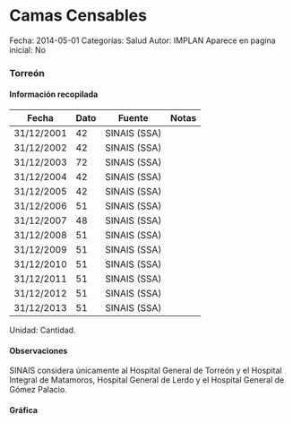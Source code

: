 Camas Censables
=====

Fecha: 2014-05-01
Categorías: Salud
Autor: IMPLAN
Aparece en pagina inicial: No

### Torreón

<!-- break -->

#### Información recopilada

<table class="table table-hover table-bordered matriz">
  <thead>
    <tr><th>Fecha</th><th>Dato</th><th>Fuente</th><th>Notas</th></tr>
  </thead>
  <tbody>
    <tr><td class="centrado">31/12/2001</td><td class="derecha">42</td><td>SINAIS (SSA)</td><td></td></tr>
    <tr><td class="centrado">31/12/2002</td><td class="derecha">42</td><td>SINAIS (SSA)</td><td></td></tr>
    <tr><td class="centrado">31/12/2003</td><td class="derecha">72</td><td>SINAIS (SSA)</td><td></td></tr>
    <tr><td class="centrado">31/12/2004</td><td class="derecha">42</td><td>SINAIS (SSA)</td><td></td></tr>
    <tr><td class="centrado">31/12/2005</td><td class="derecha">42</td><td>SINAIS (SSA)</td><td></td></tr>
    <tr><td class="centrado">31/12/2006</td><td class="derecha">51</td><td>SINAIS (SSA)</td><td></td></tr>
    <tr><td class="centrado">31/12/2007</td><td class="derecha">48</td><td>SINAIS (SSA)</td><td></td></tr>
    <tr><td class="centrado">31/12/2008</td><td class="derecha">51</td><td>SINAIS (SSA)</td><td></td></tr>
    <tr><td class="centrado">31/12/2009</td><td class="derecha">51</td><td>SINAIS (SSA)</td><td></td></tr>
    <tr><td class="centrado">31/12/2010</td><td class="derecha">51</td><td>SINAIS (SSA)</td><td></td></tr>
    <tr><td class="centrado">31/12/2011</td><td class="derecha">51</td><td>SINAIS (SSA)</td><td></td></tr>
    <tr><td class="centrado">31/12/2012</td><td class="derecha">51</td><td>SINAIS (SSA)</td><td></td></tr>
    <tr><td class="centrado">31/12/2013</td><td class="derecha">51</td><td>SINAIS (SSA)</td><td></td></tr>
  </tbody>
</table>

Unidad: Cantidad.

#### Observaciones

SINAIS considera únicamente al Hospital General de Torreón y el Hospital Integral de Matamoros, Hospital General de Lerdo y el Hospital General de Gómez Palacio.

#### Gráfica

<div id="Morrisulrefszw" class="grafica"></div>
<script>
new Morris.Line({
element: 'Morrisulrefszw',
data: [{ fecha: '2001-12-31', dato: 42 },{ fecha: '2002-12-31', dato: 42 },{ fecha: '2003-12-31', dato: 72 },{ fecha: '2004-12-31', dato: 42 },{ fecha: '2005-12-31', dato: 42 },{ fecha: '2006-12-31', dato: 51 },{ fecha: '2007-12-31', dato: 48 },{ fecha: '2008-12-31', dato: 51 },{ fecha: '2009-12-31', dato: 51 },{ fecha: '2010-12-31', dato: 51 },{ fecha: '2011-12-31', dato: 51 },{ fecha: '2012-12-31', dato: 51 },{ fecha: '2013-12-31', dato: 51 }],
xkey: 'fecha',
ykeys: ['dato'],
labels: ['Dato'],
lineColors: ['#FF5B02'],
xLabelFormat: function(d) { return d.getDate()+'/'+(d.getMonth()+1)+'/'+d.getFullYear(); },
dateFormat: function(ts) { var d = new Date(ts); return d.getDate() + '/' + (d.getMonth() + 1) + '/' + d.getFullYear(); }
});
</script>
